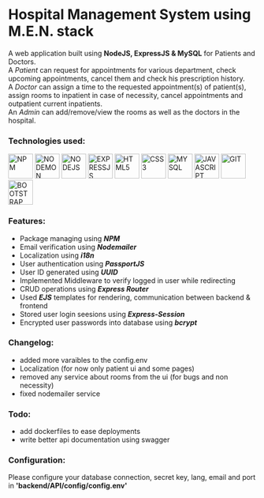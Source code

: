 # Hospital Management System using M.E.N. stack

A web application built using **NodeJS, ExpressJS &amp; MySQL** for Patients and Doctors.<br>
A _Patient_ can request for appointments for various department, check upcoming appointments, cancel them and check his prescription history.<br>
A _Doctor_ can assign a time to the requested appointment(s) of patient(s), assign rooms to inpatient in case of necessity, cancel appointments and outpatient current inpatients.<br>
An _Admin_ can add/remove/view the rooms as well as the doctors in the hospital.<br>

### Technologies used:

<img alt="NPM" title="NPM" src="https://simpleicons.org/icons/npm.svg" width="50"> <img alt="NODEMON" title="NODEMON" src="https://simpleicons.org/icons/nodemon.svg" width="50"> <img alt="NODEJS" title="NODEJS" src="https://simpleicons.org/icons/Node.js.svg" width="50"> <img alt="EXPRESSJS" title="EXPRESSJS" src="https://simpleicons.org/icons/express.svg" width="50"> <img alt="HTML5" title="HTML5" src="https://simpleicons.org/icons/html5.svg" width="50"> <img alt="CSS3" title="CSS3" src="https://simpleicons.org/icons/css3.svg" width="50"> <img alt="MYSQL" title="MYSQL" src="https://simpleicons.org/icons/mysql.svg" width="50"> <img alt="JAVASCRIPT" title="JS" src="https://simpleicons.org/icons/javascript.svg" width="50"> <img alt="GIT" title="GIT" src="https://simpleicons.org/icons/git.svg" width="50"> <img alt="BOOTSTRAP" title="BOOTSTRAP" src="https://simpleicons.org/icons/bootstrap.svg" width="50">

### Features:

- Package managing using _**NPM**_
- Email verification using _**Nodemailer**_
- Localization using _**i18n**_
- User authentication using _**PassportJS**_
- User ID generated using _**UUID**_
- Implemented Middleware to verify logged in user while redirecting
- CRUD operations using _**Express Router**_
- Used _**EJS**_ templates for rendering, communication between backend &amp; frontend
- Stored user login seesions using _**Express-Session**_
- Encrypted user passwords into database using _**bcrypt**_

### Changelog:

- added more varaibles to the config.env
- Localization (for now only patient ui and some pages)
- removed any service about rooms from the ui (for bugs and non necessity)
- fixed nodemailer service

### Todo:

- add dockerfiles to ease deployments
- write better api documentation using swagger

### Configuration:

Please configure your database connection, secret key, lang, email and port in **'backend/API/config/config.env'**
